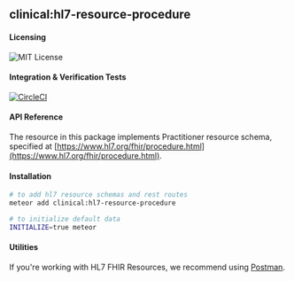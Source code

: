 ## clinical:hl7-resource-procedure

#### Licensing  
![MIT License](https://img.shields.io/badge/license-MIT-blue.svg)


#### Integration & Verification Tests  
[![CircleCI](https://circleci.com/gh/clinical-meteor/hl7-resource-procedure/tree/master.svg?style=svg)](https://circleci.com/gh/clinical-meteor/hl7-resource-procedure/tree/master)


#### API Reference  
The resource in this package implements Practitioner resource schema, specified at [https://www.hl7.org/fhir/procedure.html](https://www.hl7.org/fhir/procedure.html). 


#### Installation  

````bash
# to add hl7 resource schemas and rest routes
meteor add clinical:hl7-resource-procedure

# to initialize default data
INITIALIZE=true meteor
````


#### Utilities  

If you're working with HL7 FHIR Resources, we recommend using [Postman](https://chrome.google.com/webstore/detail/postman/fhbjgbiflinjbdggehcddcbncdddomop?hl=en).

